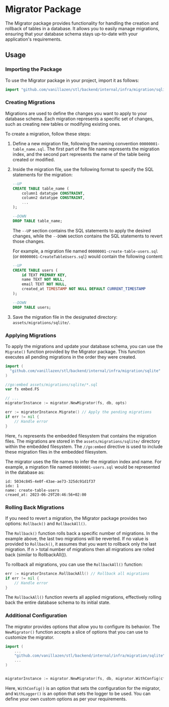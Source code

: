 # Migrator Package

The Migrator package provides functionality for handling the creation and rollback of tables in a database. It allows you to easily manage migrations, ensuring that your database schema stays up-to-date with your application's requirements.

## Usage

### Importing the Package

To use the Migrator package in your project, import it as follows:

```go
import "github.com/vanillazen/stl/backend/internal/infra/migration/sqlite"
```

### Creating Migrations

Migrations are used to define the changes you want to apply to your database schema. Each migration represents a specific set of changes, such as creating new tables or modifying existing ones.

To create a migration, follow these steps:

1. Define a new migration file, following the naming convention `00000001-table_name.sql`. The first part of the file name represents the migration index, and the second part represents the name of the table being created or modified.

2. Inside the migration file, use the following format to specify the SQL statements for the migration:

   ```sql
   --UP
   CREATE TABLE table_name (
       column1 datatype CONSTRAINT,
       column2 datatype CONSTRAINT,
       ...
   );

   --DOWN
   DROP TABLE table_name;
   ```

   The `--UP` section contains the SQL statements to apply the desired changes, while the `--DOWN` section contains the SQL statements to revert those changes.

   For example, a migration file named `00000001-create-table-users.sql` (or  `00000001-CreateTableUsers.sql`) would contain the following content:

   ```sql
   --UP
   CREATE TABLE users (
       id TEXT PRIMARY KEY,
       name TEXT NOT NULL,
       email TEXT NOT NULL,
       created_at TIMESTAMP NOT NULL DEFAULT CURRENT_TIMESTAMP
   );

   --DOWN
   DROP TABLE users;
   ```

3. Save the migration file in the designated directory: `assets/migrations/sqlite/`.

### Applying Migrations

To apply the migrations and update your database schema, you can use the `Migrate()` function provided by the Migrator package. This function executes all pending migrations in the order they were created.

```go
import (
  "github.com/vanillazen/stl/backend/internal/infra/migration/sqlite"
)

//go:embed assets/migrations/sqlite/*.sql
var fs embed.FS

// ...
migratorInstance := migrator.NewMigrator(fs, db, opts)

err := migratorInstance.Migrate() // Apply the pending migrations
if err != nil {
    // Handle error
}
```

Here, `fs` represents the embedded filesystem that contains the migration files. The migrations are stored in the `assets/migrations/sqlite/` directory within the embedded filesystem. The `//go:embed` directive is used to include these migration files in the embedded filesystem.

The migrator uses the file names to infer the migration index and name. For example, a migration file named `00000001-users.sql` would be represented in the database as:

```
id: 5034c845-4e0f-43ae-ae73-325dc91d1f37
idx: 1
name: create-table-users
creaed_at: 2023-06-29T20:46:56+02:00
```

### Rolling Back Migrations

If you need to revert a migration, the Migrator package provides two options: `Rollback()` and `RollbackAll()`.

The `Rollback()` function rolls back a specific number of migrations. In the example above, the last two migrations will be reverted. If no value is provided to `Rollback()`, it assumes that you want to rollback only the last migration. If n > total number of migrations then all migrations are rolled back (similar to RollbackAll()).

To rollback all migrations, you can use the `RollbackAll()` function:

```go
err := migratorInstance.RollbackAll() // Rollback all migrations
if err != nil {
    // Handle error
}
```

The `RollbackAll()` function reverts all applied migrations, effectively rolling back the entire database schema to its initial state.

### Additional Configuration

The migrator provides options that allow you to configure its behavior. The `NewMigrator()` function accepts a slice of options that you can use to customize the migrator.

```go
import (
	...
	"github.com/vanillazen/stl/backend/internal/infra/migration/sqlite"
	...
)


migratorInstance := migrator.NewMigrator(fs, db, migrator.WithConfig(cfg), migrator.WithLogger(log))
```

Here, `WithConfig()` is an option that sets the configuration for the migrator, and `WithLogger()` is an option that sets the logger to be used. You can define your own custom options as per your requirements.

